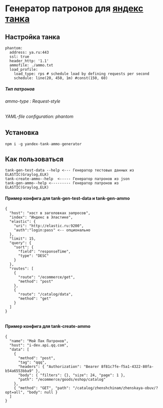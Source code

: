 # Генератор патронов для  [яндекс танка](https://github.com/yandex/yandex-tank)
## Настройка танка
```
phantom:
  address: ya.ru:443
  ssl: true
  header_http: '1.1'
  ammofile: ./ammo.txt 
  load_profile:
    load_type: rps # schedule load by defining requests per second
    schedule: line(20, 450, 1m) #const(150, 60) 
```
##### Тип патронов 
###### ammo-type : Request-style
###### YAML-file configuration: phantom

## Установка

```js
npm i -g yandex-tank-ammo-generator

```
## Как пользоваться 
```
tank-gen-test-data --help <--- Генератор тестовых данных из ELASTIC(Graylog,ELK)
tank-create-ammo--help  <----- Генератор патронов из json 
tank-gen-ammo--help <--------- Генератор патронов из ELASTIC(Graylog,ELK)
```

#### Пример конфига для tank-gen-test-data  и tank-gen-ammo
```
{
  "host": "хост в заголовках запросов",
  "index": "Индекс в Эластике",
  "elastic": {
    "uri": "http://elastic.ru:9200",
    "auth":"login:pass" <-- опционально
  },
  "limit": 15,
  "query": {
    "sort": {
      "field": "responseTime",
      "type": "DESC"
    }
  },
  "routes": [
    {
      "route": "/ecommerce/get",
      "method": "post"
    },
    {
      "route": "/catalog/data",
      "method": "get"
    }
  ]
}


```
#### Пример конфига для tank-create-ammo
```
{
  "name": "Мой Пак Патронов",
  "host": "i-dev.api.qq.com",
  "data": [
    {
      "method": "post",
      "tag": "qqq",
      "headers": { "Authorization": "Bearer 8f81c7fe-f5a1-4322-80fa-b54a6553bba9" },
      "body": { "filters": {}, "size": 24, "page": 1 },
      "path": "/ecommerce/goods/eshop/catalog"
    },
    { "method": "GET", "path": "/catalog/zhenshchinam/zhenskaya-obuv/?opt=all", "body": null }
  ]
}

```
